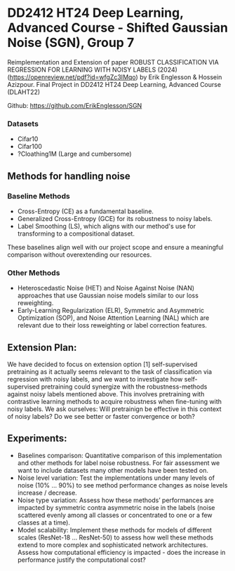 # DD2412 HT24 Deep Learning, Advanced Course - Shifted Gaussian Noise (SGN), Group 7
Reimplementation and Extension of paper ROBUST CLASSIFICATION VIA REGRESSION FOR LEARNING WITH NOISY LABELS (2024) (https://openreview.net/pdf?id=wfgZc3IMqo) by Erik Englesson &amp; Hossein Azizpour. Final Project in DD2412 HT24 Deep Learning, Advanced Course (DLAHT22)

Github: https://github.com/ErikEnglesson/SGN 

### Datasets
* Cifar10
* Cifar100
* ?Cloathing1M (Large and cumbersome)

## Methods for handling noise
### Baseline Methods
* Cross-Entropy (CE) as a fundamental baseline.
* Generalized Cross-Entropy (GCE) for its robustness to noisy labels.
* Label Smoothing (LS), which aligns with our method's use for transforming to a compositional dataset.

These baselines align well with our project scope and ensure a meaningful comparison without overextending our resources. 

### Other Methods
* Heteroscedastic Noise (HET) and Noise Against Noise (NAN) approaches that use Gaussian noise models similar to our loss reweighting.
* Early-Learning Regularization (ELR), Symmetric and Asymmetric Optimization (SOP), and Noise Attention Learning (NAL) which are relevant due to their loss reweighting or label correction features.

## Extension Plan:
We have decided to focus on extension option [1] self-supervised pretraining as it actually seems relevant to the task of classification via regression with noisy labels, and we want to investigate how self-supervised pretraining could synergize with the robustness-methods against noisy labels mentioned above. This involves pretraining with contrastive learning methods to acquire robustness when fine-tuning with noisy labels. We ask ourselves: Will pretrainign be effective in this context of noisy labels? Do we see better or faster convergence or both? 

## Experiments: 
* Baselines comparison: Quantitative comparison of this implementation and other methods for label noise robustness. For fair assessment we want to include datasets many other models have been tested on. 
* Noise level variation: Test the implementations under many levels of noise (10% … 90%) to see method performance changes as noise levels increase / decrease. 
* Noise type variation: Assess how these methods’ performances are impacted by symmetric contra asymmetric noise in the labels (noise scattered evenly among all classes or concentrated to one or a few classes at a time). 
* Model scalability: Implement these methods for models of different scales (ResNet-18 … ResNet-50) to assess how well these methods extend to more complex and sophisticated network architectures. Assess how computational efficiency is impacted - does the increase in performance justify the computational cost?  

